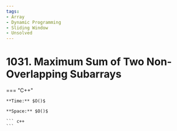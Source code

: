 ```yaml
---
tags:
- Array
- Dynamic Programming
- Sliding Window
- Unsolved
---
```



# 1031. Maximum Sum of Two Non-Overlapping Subarrays

=== "C++"

    **Time:** $O()$

    **Space:** $O()$

    ``` c++
    ```